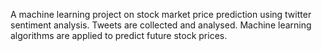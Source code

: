 A machine learning project on stock market price prediction using twitter sentiment analysis. Tweets are collected and analysed. Machine learning algorithms are applied to predict future stock prices.
